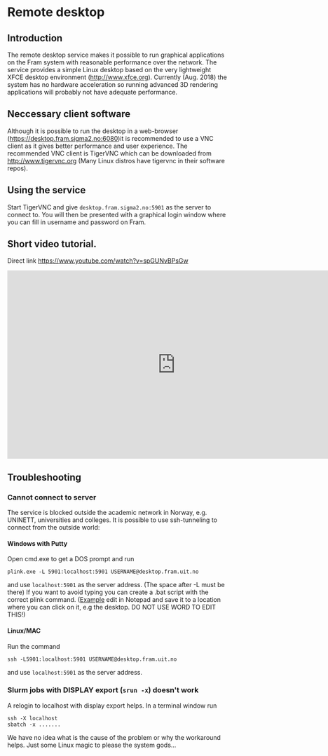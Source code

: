 # Remote desktop

## Introduction

The remote desktop service makes it possible to run graphical applications on the Fram system with reasonable performance over the network. The service provides a simple Linux desktop based on the very lightweight XFCE desktop environment (<http://www.xfce.org>). Currently (Aug. 2018) the system has no hardware acceleration so running advanced 3D rendering applications will probably not have adequate performance.

## Neccessary client software

Although it is possible to run the desktop in a web-browser (<https://desktop.fram.sigma2.no:6080>)it is recommended to use a VNC client as it gives better performance and user experience. The recommended VNC client is TigerVNC which can be downloaded from <http://www.tigervnc.org> (Many Linux distros have tigervnc in their software repos).

## Using the service

Start TigerVNC and give `desktop.fram.sigma2.no:5901` as the server to connect to. You will then be presented with a graphical login window where you can fill in username and password on Fram.

## Short video tutorial.

Direct link <https://www.youtube.com/watch?v=spGUNvBPsGw>

<iframe width="765" height="430" src="https://www.youtube.com/embed/spGUNvBPsGw" frameborder="0" allow="autoplay; encrypted-media" allowfullscreen></iframe>

## Troubleshooting

### Cannot connect to server

The service is blocked outside the academic network in Norway, e.g. UNINETT, universities and colleges. It is possible to use ssh-tunneling to connect from the outside world:

#### Windows with Putty

Open cmd.exe to get a DOS prompt and run

```shell
plink.exe -L 5901:localhost:5901 USERNAME@desktop.fram.uit.no
```

and use `localhost:5901` as the server address. (The space after -L must be there) If you want to avoid typing you can create a .bat script with the correct plink command. ([Example](./ssh-tunnel-fram.bat) edit in Notepad and save it to a location where you can click on it, e.g the desktop. DO NOT USE WORD TO EDIT THIS!)

#### Linux/MAC

Run the command

```shell
ssh -L5901:localhost:5901 USERNAME@desktop.fram.uit.no
```

and use `localhost:5901` as the server address.

### Slurm jobs with DISPLAY export (`srun -x`) doesn't work

A relogin to localhost with display export helps. In a terminal window run

```shell
ssh -X localhost
sbatch -x .......
```

We have no idea what is the cause of the problem or why the workaround helps. Just some Linux magic to please the system gods...